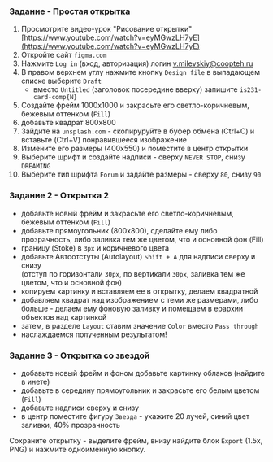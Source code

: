 ### Задание - Простая открытка
1. Просмотрите видео-урок "Рисование открытки" [https://www.youtube.com/watch?v=eyMGwzLH7yE](https://www.youtube.com/watch?v=eyMGwzLH7yE)
2. Откройте сайт `figma.com`
3. Нажмите `Log in` (вход, авторизация) логин v.milevskiy@coopteh.ru
4. В правом верхнем углу нажмите кнопку `Design file` в выпадающем списке выберите `Draft`
   - вместо `Untitled` (заголовок посередине вверху) запишите `is231-card-comp{N}`
5. Создайте фрейм 1000х1000 и закрасьте его светло-коричневым, бежевым оттенком (`Fill`)
6. добавьте квадрат 800х800
7. Зайдите на `unsplash.com` - скопируруйте в буфер обмена (Ctrl+C) и вставьте (Ctrl+V) понравившееся изображение
8. Измените его размеры (400х550) и поместите в центр открытки
9. Выберите шрифт и создайте надписи - сверху `NEVER STOP`, снизу `DREAMING`
10. Выберите тип шрифта `Forum` и задайте размеры - сверху `80`, снизу `90`
    
### Задание 2 - Открытка 2
- добавьте новый фрейм и закрасьте его светло-коричневым, бежевым оттенком (`Fill`)
- добавьте прямоугольник (800х800), сделайте ему либо прозрачность, либо заливка тем же цветом, что и основной фон (Fill)  
- границу (Stoke) в `3px` и коричневого цвета  
- добавьте Автоотстуты (Autolayout) `Shift + A` для надписи сверху и снизу  
(отступ по горизонтали `30px`, по вертикали `30px`, заливка тем же цветом, что и основной фон)
- копируем картинку и вставляем ее в открытку, делаем квадратной
- добавляем квадрат над изображением с теми же размерами, либо больше - делаем ему фоновую заливку и помещаем в ерархии объектов над картинкой
- затем, в разделе `Layout` ставим значение `Color` вместо `Pass through`
- наслаждаемся полученным результатом!

### Задание 3 - Открытка со звездой
- добавьте новый фрейм и фоном добавьте картинку облаков (найдите в инете)  
- добавьте в середину прямоугольник и закрасьте его белым цветом (`Fill`)
- добавьте надписи сверху и снизу
- в центр поместите фигуру `Звезда` - укажите 20 лучей, синий цвет заливки, 40% прозрачность  

Сохраните открытку - выделите фрейм, внизу найдите блок `Export` (1.5x, PNG) и нажмите одноименную кнопку.
  

